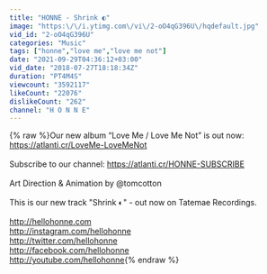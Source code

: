 ```yaml
---
title: "HONNE - Shrink ◐"
image: "https:\/\/i.ytimg.com\/vi\/2-oO4qG396U\/hqdefault.jpg"
vid_id: "2-oO4qG396U"
categories: "Music"
tags: ["honne","love me","love me not"]
date: "2021-09-29T04:36:12+03:00"
vid_date: "2018-07-27T18:18:34Z"
duration: "PT4M4S"
viewcount: "3592117"
likeCount: "22076"
dislikeCount: "262"
channel: "H O N N E"
---
```

{% raw %}Our new album “Love Me / Love Me Not” is out now: <a rel="nofollow" target="blank" href="https://atlanti.cr/LoveMe-LoveMeNot">https://atlanti.cr/LoveMe-LoveMeNot</a><br /><br />Subscribe to our channel: <a rel="nofollow" target="blank" href="https://atlanti.cr/HONNE-SUBSCRIBE">https://atlanti.cr/HONNE-SUBSCRIBE</a><br /><br />Art Direction &amp; Animation by @tomcotton<br /><br />This is our new track &quot;Shrink ◐&quot; - out now on Tatemae Recordings.<br /><br /><a rel="nofollow" target="blank" href="http://hellohonne.com">http://hellohonne.com</a><br /><a rel="nofollow" target="blank" href="http://instagram.com/hellohonne">http://instagram.com/hellohonne</a><br /><a rel="nofollow" target="blank" href="http://twitter.com/hellohonne">http://twitter.com/hellohonne</a><br /><a rel="nofollow" target="blank" href="http://facebook.com/hellohonne">http://facebook.com/hellohonne</a><br /><a rel="nofollow" target="blank" href="http://youtube.com/hellohonne">http://youtube.com/hellohonne</a>{% endraw %}
